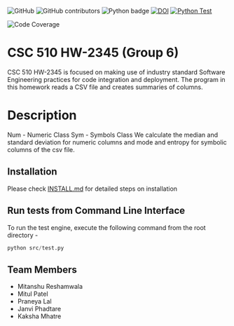 ![GitHub](https://img.shields.io/github/license/MitanshuShaBa/SE-hw2345)
![GitHub contributors](https://img.shields.io/github/contributors/MitanshuShaBa/SE-hw2345)
![Python badge](https://img.shields.io/badge/Python-v3.7-blue)
[![DOI](https://zenodo.org/badge/DOI/10.5281/zenodo.7128464.svg)](https://doi.org/10.5281/zenodo.7128464)
[![Python Test](https://github.com/MitanshuShaBa/SE-HW2345/actions/workflows/test.yml/badge.svg)](https://github.com/MitanshuShaBa/SE-HW2345/actions/workflows/test.yml)

<!-- Begin Code Coverage -->

![Code Coverage](https://img.shields.io/badge/coverage-93.92%25-brightgreen)

<!-- End Code Coverage -->

# CSC 510 HW-2345 (Group 6)

CSC 510 HW-2345 is focused on making use of industry standard Software Engineering practices for code integration and deployment. The program in this homework reads a CSV file and creates summaries of columns.

# Description

Num - Numeric Class
Sym - Symbols Class
We calculate the median and standard deviation for numeric columns and mode and entropy for symbolic columns of the csv file.

## Installation

Please check [INSTALL.md](INSTALL.md) for detailed steps on installation

## Run tests from Command Line Interface

To run the test engine, execute the following command from the root directory -

```python
python src/test.py
```

## Team Members

- Mitanshu Reshamwala
- Mitul Patel
- Praneya Lal
- Janvi Phadtare
- Kaksha Mhatre
